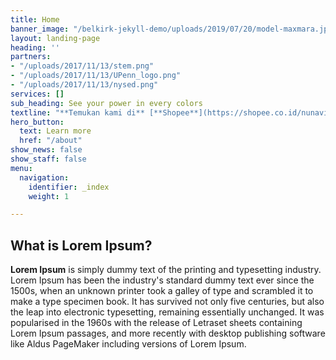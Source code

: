```yaml
---
title: Home
banner_image: "/belkirk-jekyll-demo/uploads/2019/07/20/model-maxmara.jpg"
layout: landing-page
heading: ''
partners:
- "/uploads/2017/11/13/stem.png"
- "/uploads/2017/11/13/UPenn_logo.png"
- "/uploads/2017/11/13/nysed.png"
services: []
sub_heading: See your power in every colors
textline: "**Temukan kami di** [**Shopee**](https://shopee.co.id/nunavihijab)"
hero_button:
  text: Learn more
  href: "/about"
show_news: false
show_staff: false
menu:
  navigation:
    identifier: _index
    weight: 1

---
```

## What is Lorem Ipsum?

**Lorem Ipsum** is simply dummy text of the printing and typesetting industry. Lorem Ipsum has been the industry's standard dummy text ever since the 1500s, when an unknown printer took a galley of type and scrambled it to make a type specimen book. It has survived not only five centuries, but also the leap into electronic typesetting, remaining essentially unchanged. It was popularised in the 1960s with the release of Letraset sheets containing Lorem Ipsum passages, and more recently with desktop publishing software like Aldus PageMaker including versions of Lorem Ipsum.